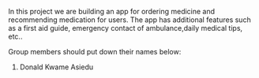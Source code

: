 In this project we are building an app for ordering medicine and recommending medication for users. The app has additional features such as a first aid guide, emergency contact of ambulance,daily medical tips, etc..

Group members should put down their names below:
1. Donald Kwame Asiedu